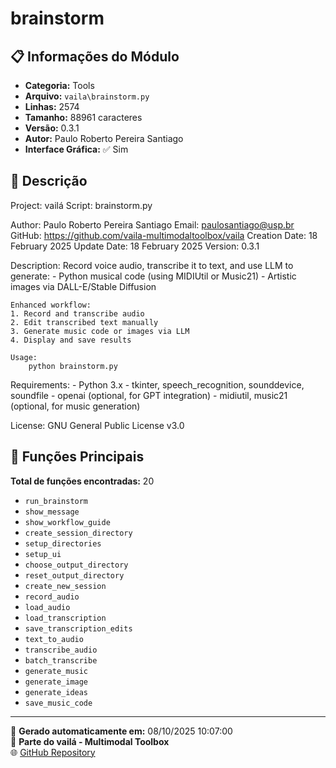 # brainstorm

## 📋 Informações do Módulo

- **Categoria:** Tools
- **Arquivo:** `vaila\brainstorm.py`
- **Linhas:** 2574
- **Tamanho:** 88961 caracteres
- **Versão:** 0.3.1
- **Autor:** Paulo Roberto Pereira Santiago
- **Interface Gráfica:** ✅ Sim

## 📖 Descrição


Project: vailá
Script: brainstorm.py

Author: Paulo Roberto Pereira Santiago
Email: paulosantiago@usp.br
GitHub: https://github.com/vaila-multimodaltoolbox/vaila
Creation Date: 18 February 2025
Update Date: 18 February 2025
Version: 0.3.1

Description:
    Record voice audio, transcribe it to text, and use LLM to generate:
    - Python musical code (using MIDIUtil or Music21)
    - Artistic images via DALL-E/Stable Diffusion

    Enhanced workflow:
    1. Record and transcribe audio
    2. Edit transcribed text manually
    3. Generate music code or images via LLM
    4. Display and save results

    Usage:
        python brainstorm.py

Requirements:
    - Python 3.x
    - tkinter, speech_recognition, sounddevice, soundfile
    - openai (optional, for GPT integration)
    - midiutil, music21 (optional, for music generation)

License:
    GNU General Public License v3.0


## 🔧 Funções Principais

**Total de funções encontradas:** 20

- `run_brainstorm`
- `show_message`
- `show_workflow_guide`
- `create_session_directory`
- `setup_directories`
- `setup_ui`
- `choose_output_directory`
- `reset_output_directory`
- `create_new_session`
- `record_audio`
- `load_audio`
- `load_transcription`
- `save_transcription_edits`
- `text_to_audio`
- `transcribe_audio`
- `batch_transcribe`
- `generate_music`
- `generate_image`
- `generate_ideas`
- `save_music_code`




---

📅 **Gerado automaticamente em:** 08/10/2025 10:07:00  
🔗 **Parte do vailá - Multimodal Toolbox**  
🌐 [GitHub Repository](https://github.com/vaila-multimodaltoolbox/vaila)
